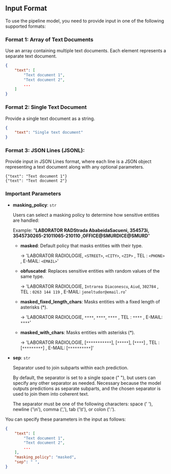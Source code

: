 ## Input Format

To use the pipeline model, you need to provide input in one of the following supported formats:

### Format 1: Array of Text Documents

Use an array containing multiple text documents. Each element represents a separate text document.

```json
{
    "text": [
        "Text document 1",
        "Text document 2",
        ...
    ]
}
```

### Format 2: Single Text Document

Provide a single text document as a string.

```json
{
    "text": "Single text document"
}
```


### Format 3: JSON Lines (JSONL):

Provide input in JSON Lines format, where each line is a JSON object representing a text document along with any optional parameters.

```
{"text": "Text document 1"}
{"text": "Text document 2"}
```


### Important Parameters

- **masking_policy**: `str`

    Users can select a masking policy to determine how sensitive entities are handled:

    Example: "**LABORATOR RADStrada AbabeidaSacueni, 354573i, 3545730265-21011065-210110 ,OFFICE@SMURDICE@SMURD**"

    - **masked**: Default policy that masks entities with their type.

      -> 'LABORATOR RADIOLOGIE, `<STREET>`, `<CITY>`, `<ZIP>` , TEL : `<PHONE>` , E-MAIL: `<EMAIL>`'

    - **obfuscated**: Replaces sensitive entities with random values of the same type.

      -> 'LABORATOR RADIOLOGIE, `Intrarea Diaconescu`, `Aiud`, `302784` , TEL : `0263 144 119` , E-MAIL: `jeneltudor@email.ro`'

    - **masked_fixed_length_chars**: Masks entities with a fixed length of asterisks (\*).

      -> 'LABORATOR RADIOLOGIE, `****`, `****`, `****` , TEL : `****` , E-MAIL: `****`'

    - **masked_with_chars**: Masks entities with asterisks (\*).

      -> 'LABORATOR RADIOLOGIE, [`***********`], [`*****`], [`****`] , TEL : [`*********`] , E-MAIL: [`**********`]'

- **sep**: `str`

    Separator used to join subparts within each prediction.

    By default, the separator is set to a single space (" "), but users can specify any other separator as needed. Necessary because the model outputs predictions as separate subparts, and the chosen separator is used to join them into coherent text.

    The separator must be one of the following characters: space (' '), newline ('\n'), comma (','), tab ('\t'), or colon (':').
    
You can specify these parameters in the input as follows:

```json
{
    "text": [
        "Text document 1",
        "Text document 2",
        ...
    ],
    "masking_policy": "masked",
    "sep": " ",
}
```